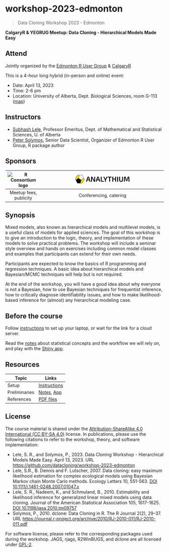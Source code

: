 # workshop-2023-edmonton
> Data Cloning Workshop 2023 - Edmonton

**CalgaryR & YEGRUG Meetup: Data Cloning - Hierarchical Models Made Easy**

## Attend

Jointly organized by the [Edmonton R User Group](https://yegrug.github.io/) & [CalgaryR](https://imstatsbee.github.io/calgaryr/)

This is a 4-hour long hybrid (in-person and online) event:

- Date: April 13, 2023
- Time: 2-6 pm
- Location: University of Alberta, Dept. Biological Sciences, room G-113 ([map](https://www.ualberta.ca/maps.html?l=53.52898,-113.526374&z=17&campus=north_campus&b=bs))

## Instructors

- [Subhash Lele](https://scholar.google.ca/citations?hl=en&user=1CNJm5UAAAAJ­), Professor Emeritus, Dept. of Mathematical and Statistical Sciences, U. of Alberta
- [Peter Solymos](https://peter.solymos.org/­), Senior Data Scientist, Organizer of Edmonton R User Group, R package author

## Sponsors

<img src="https://www.r-consortium.org/wp-content/uploads/sites/13/2016/09/RConsortium_Horizontal_Pantone.png" width="50%" alt="R Consortium logo" />  |  <img src="https://github.com/analythium/assets/raw/master/docs/marks/word-mark-dark-wide.png" width="50%" alt="Analythium logo" />
:-------------------------:|:-------------------------:
Meetup fees, publicity             |  Conferencing, catering

## Synopsis

Mixed models, also known as hierarchical models and multilevel models, is a useful class of models for applied sciences. The goal of this workshop is to give an introduction to the logic, theory, and implementation of these models to solve practical problems. The workshop will include a seminar style overview and hands on exercises including common model classes and examples that participants can extend for their own needs.

Participants are expected to know the basics of R programming and regression techniques. A basic idea about hierarchical models and Bayesian/MCMC techniques will help but is not required.

At the end of the workshop, you will have a good idea about why everyone is not a Bayesian, how to use Bayesian techniques for frequentist inference, how to critically diagnose identifiability issues, and how to make likelihood-based inference for (almost) any hierarchical modeling case.

## Before the course

Follow [instructions](setup.md) to set up your laptop, or wait for the link for a cloud server.

Read the [notes](./prior/) about statistical concepts and the workflow we will rely on, and play with the [Shiny app](./app/).

## Resources

| Topic    | Links |
| -------- | ------- |
| Setup  | [Instructions](setup.md)  |
| Preliminaries  | [Notes](./prior/), [App](./app/)  |
| References  | [PDF files](./docs/)  |

## License

The course material is shared under the 
[Attribution-ShareAlike 4.0 International (CC BY-SA 4.0)](https://creativecommons.org/licenses/by-sa/4.0/)
license. In publications, please use the following citations to refer to the workshop, theory, and software implementation:

- Lele, S. R., and Solymos, P., 2023. Data Cloning Workshop - Hierarchical Models Made Easy. April 13, 2023. URL <https://github.com/datacloning/workshop-2023-edmonton>
- Lele, S.R., B. Dennis and F. Lutscher, 2007. Data cloning: easy maximum likelihood estimation for complex ecological models using Bayesian Markov chain Monte Carlo methods. Ecology Letters 10, 551-563. [DOI 10.1111/j.1461-0248.2007.01047.x­](https://doi.org/10.1111/j.1461-0248.2007.01047.x)
- Lele, S. R., Nadeem, K., and Schmuland, B., 2010. Estimability and likelihood inference for generalized linear mixed models using data cloning. Journal of the American Statistical Association 105, 1617-1625. [DOI 10.1198/jasa.2010.tm09757­](https://doi.org/10.1198/jasa.2010.tm09757)
- Solymos, P., 2010. dclone: Data Cloning in R. The R Journal 2(2), 29-37. URL <https://journal.r-project.org/archive/2010/RJ-2010-011/RJ-2010-011.pdf>

For software license, please refer to the corresponding packages used during the workshop. JAGS, rjags, R2WinBUGS, and dclone are all licensed under [GPL-2](https://cran.r-project.org/web/licenses/GPL-2).
